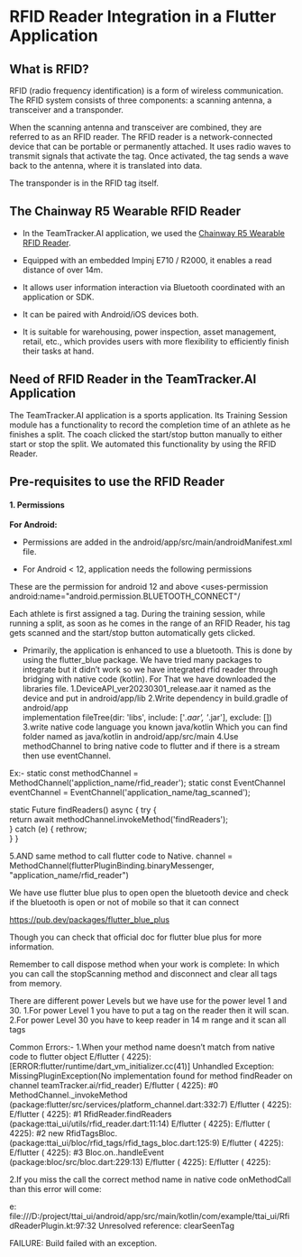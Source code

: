 # RFID Reader Integration in a Flutter Application

## What is RFID?
RFID (radio frequency identification) is a form of wireless communication. The RFID system consists of three components: a scanning antenna, a transceiver and a 
transponder. 

When the scanning antenna and transceiver are combined, they are referred to as an RFID reader. The RFID reader is a network-connected device that can
be portable or permanently attached. It uses radio waves to transmit signals that activate the tag. Once activated, the tag sends a wave back to the antenna, where
it is translated into data.

The transponder is in the RFID tag itself. 

## The Chainway R5 Wearable RFID Reader
* In the TeamTracker.AI application, we used the [Chainway R5 Wearable RFID Reader](https://www.chainway.net/Products/Info/59). 

* Equipped with an embedded Impinj E710 / R2000, it enables a read distance of over 14m. 

* It allows user information interaction via Bluetooth coordinated with an application or SDK. 

* It can be paired with Android/iOS devices both.

* It is suitable for warehousing, power inspection, asset management, retail, etc., which provides users with more flexibility to efficiently finish their tasks 
at hand. 


## Need of RFID Reader in the TeamTracker.AI Application
The TeamTracker.AI application is a sports application. Its Training Session module has a functionality to record the completion time of an athlete as he finishes 
a split. The coach clicked the start/stop button manually to either start or stop the split. We automated this functionality by using the RFID Reader. 

## Pre-requisites to use the RFID Reader

#### 1. Permissions

**For Android:** 

* Permissions are added in the android/app/src/main/androidManifest.xml file.

* For Android < 12, application needs the following permissions
 
<uses-permission android:name="android.permission.BLUETOOTH"/>

<uses-permission android:name="android.permission.ACCESS_FINE_LOCATION"/>

These are the permission for android 12 and above
<uses-permission android:name="android.permission.BLUETOOTH_ADMIN"/>
<uses-permission android:name="android.permission.BLUETOOTH_SCAN"/>
<uses-permission android:name="android.permission.BLUETOOTH_CONNECT"/

Each athlete is first assigned a tag. During the training session, while running a split, as soon as he comes in the range of an RFID Reader, his tag gets scanned 
and the start/stop button automatically gets clicked.
* Primarily, the application is enhanced to use a bluetooth. This is done by using the flutter_blue package.
We have tried many packages to integrate but it didn’t work so we have integrated rfid reader through bridging with native code (kotlin).
For That we have downloaded the libraries file. 
1.DeviceAPI_ver20230301_release.aar it named as the device and put in android/app/lib
2.Write dependency in build.gradle of android/app  
implementation fileTree(dir: 'libs', include: ['*.aar', '*.jar'], exclude: [])
3.write native code language you known java/kotlin
Which you can find folder named as java/kotlin in android/app/src/main
4.Use methodChannel to bring native code to flutter and if there is a stream then use eventChannel.

Ex:- static const methodChannel = MethodChannel('appliction_name/rfid_reader');
static const EventChannel eventChannel =    EventChannel('application_name/tag_scanned');

 static Future<bool> findReaders() async {
     try {   
    return await methodChannel.invokeMethod('findReaders');  
         } catch (e) { 
      rethrow;   
   } 
  }

5.AND same method to call flutter code to Native.
channel = MethodChannel(flutterPluginBinding.binaryMessenger, "application_name/rfid_reader")

We have use flutter blue plus to open open the bluetooth device and check if the bluetooth is open or not of mobile so that it can connect

https://pub.dev/packages/flutter_blue_plus


Though you can check that official doc for flutter blue plus for more information.

Remember to call dispose method when your work is complete:
In which you can call the stopScanning method and disconnect and clear all tags from memory.

There are different power Levels but we have use for the power level 1 and 30.
1.For power Level 1 you have to put a tag on the reader then it will scan.
2.For power Level 30 you have to keep reader in 14 m range and it scan all tags

Common Errors:-
1.When your method  name doesn’t match from native code to flutter 
object
E/flutter ( 4225): [ERROR:flutter/runtime/dart_vm_initializer.cc(41)] Unhandled Exception: MissingPluginException(No implementation found for method findReader on channel teamTracker.ai/rfid_reader)
E/flutter ( 4225): #0      MethodChannel._invokeMethod (package:flutter/src/services/platform_channel.dart:332:7)
E/flutter ( 4225): <asynchronous suspension>
E/flutter ( 4225): #1      RfidReader.findReaders (package:ttai_ui/utils/rfid_reader.dart:11:14)
E/flutter ( 4225): <asynchronous suspension>
E/flutter ( 4225): #2      new RfidTagsBloc.<anonymous closure> (package:ttai_ui/bloc/rfid_tags/rfid_tags_bloc.dart:125:9)
E/flutter ( 4225): <asynchronous suspension>
E/flutter ( 4225): #3      Bloc.on.<anonymous closure>.handleEvent (package:bloc/src/bloc.dart:229:13)
E/flutter ( 4225): <asynchronous suspension>
E/flutter ( 4225): 

2.If you miss the call the correct method name in native code onMethodCall than this error will come:

e: file:///D:/project/ttai_ui/android/app/src/main/kotlin/com/example/ttai_ui/RfidReaderPlugin.kt:97:32 Unresolved reference: clearSeenTag

FAILURE: Build failed with an exception.





